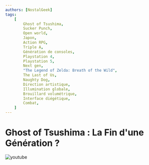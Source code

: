 ```yaml
---
authors: [NostalGeek]
tags:
    [
        Ghost of Tsushima,
        Sucker Punch,
        Open world,
        Japon,
        Action RPG,
        Triple A,
        Génération de consoles,
        Playstation 4,
        Playstation 5,
        Next gen,
        "The Legend of Zelda: Breath of the Wild",
        The Last of Us,
        Naughty Dog,
        Direction artistique,
        Illumination globale,
        Brouillard volumétrique,
        Interface diégétique,
        Combat,
    ]
---
```


# Ghost of Tsushima : La Fin d'une Génération ?

![youtube](https://www.youtube.com/watch?v=L3LW_XiWUII)
